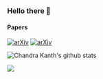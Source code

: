 ### Hello there 👋 

#### Papers
[![arXiv](https://img.shields.io/badge/arXiv-1907.03702-b31b1b.svg)](https://arxiv.org/abs/1907.03702)
[![arXiv](https://img.shields.io/badge/arXiv-1906.08139-b31b1b.svg)](https://arxiv.org/abs/1906.08139)

![Chandra Kanth's github stats](https://github-readme-stats.vercel.app/api?username=ck090&hide=contribs&show_icons=true&count_private=true&theme=algolia)

![](https://visitor-badge.glitch.me/badge?page_id=ck090)
